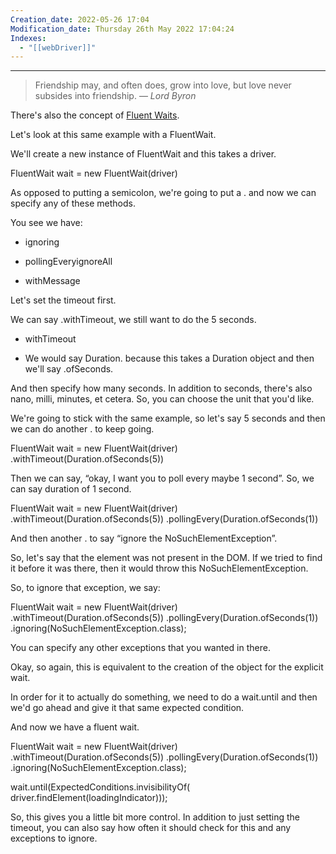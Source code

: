 ```yaml
---
Creation_date: 2022-05-26 17:04
Modification_date: Thursday 26th May 2022 17:04:24
Indexes:
  - "[[webDriver]]"
---
```


----


> Friendship may, and often does, grow into love, but love never subsides into friendship.
> — <cite>Lord Byron</cite>

There's also the concept of [Fluent Waits](https://seleniumhq.github.io/selenium/docs/api/java/org/openqa/selenium/support/ui/FluentWait.html).

Let's look at this same example with a FluentWait.

We'll create a new instance of FluentWait and this takes a driver.

FluentWait wait = new FluentWait(driver)

As opposed to putting a semicolon, we're going to put a . and now we can specify any of these methods.

You see we have:

-   ignoring
    
-   pollingEveryignoreAll
    
-   withMessage
    

Let's set the timeout first.

We can say .withTimeout, we still want to do the 5 seconds.

-   withTimeout
    
-   We would say Duration. because this takes a Duration object and then we'll say .ofSeconds.
    

And then specify how many seconds. In addition to seconds, there's also nano, milli, minutes, et cetera. So, you can choose the unit that you'd like.

We're going to stick with the same example, so let's say 5 seconds and then we can do another . to keep going.

FluentWait wait = new FluentWait(driver)
     .withTimeout(Duration.ofSeconds(5))

Then we can say, “okay, I want you to poll every maybe 1 second”. So, we can say duration of 1 second.

FluentWait wait = new FluentWait(driver)
    .withTimeout(Duration.ofSeconds(5))
    .pollingEvery(Duration.ofSeconds(1))

And then another . to say “ignore the NoSuchElementException”.

So, let's say that the element was not present in the DOM. If we tried to find it before it was there, then it would throw this NoSuchElementException.

So, to ignore that exception, we say:

FluentWait wait = new FluentWait(driver)
    .withTimeout(Duration.ofSeconds(5))
    .pollingEvery(Duration.ofSeconds(1))
    .ignoring(NoSuchElementException.class);

You can specify any other exceptions that you wanted in there.

Okay, so again, this is equivalent to the creation of the object for the explicit wait.

In order for it to actually do something, we need to do a wait.until and then we'd go ahead and give it that same expected condition.

And now we have a fluent wait.

FluentWait wait = new FluentWait(driver)
    .withTimeout(Duration.ofSeconds(5))
     .pollingEvery(Duration.ofSeconds(1))
     .ignoring(NoSuchElementException.class);

wait.until(ExpectedConditions.invisibilityOf(
        driver.findElement(loadingIndicator)));

So, this gives you a little bit more control. In addition to just setting the timeout, you can also say how often it should check for this and any exceptions to ignore.
